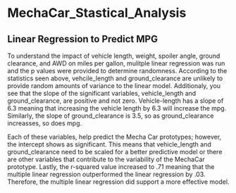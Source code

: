 # MechaCar_Stastical_Analysis

## Linear Regression to Predict MPG

To understand the impact of vehicle length, weight, spoiler angle, ground clearance, and AWD on miles per gallon, mulitple linear regression was run and the p values were provided to determine randomness. According to the statistics seen above, vehcile_length and ground_clearance are unlikely to provide random amounts of variance to the linear model. Additionaly, you see that the slope of the significant variables, vehicle_length and ground_clearance, are positive and not zero. Vehicle-length has a slope of 6.3 meaning that increasing the vehicle length by 6.3 will increase the mpg. Similarly, the slope of ground_clearance is 3.5, so as ground_clearance increasses, so does mpg.

Each of these variables, help predict the Mecha Car prototypes; however, the intercept shows as significant. This means that vehicle_length and ground_clearance need to be scaled for a better predictive model or there are other variables that contribute to the variability of the MechaCar prototype. Lastly, the r-squared value increased to .71 meaning that the multiple linear regression outperformed the linear regression by .03. Therefore, the multiple linear regression did support a more effective model.
